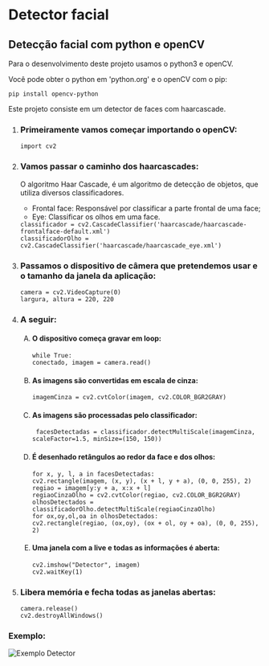 <h1>Detector facial</h1>
<h2>Detecção facial com python e openCV</h2>

<p>Para o desenvolvimento deste projeto usamos o python3 e openCV.</p>
<p>Você pode obter o python em 'python.org' e o openCV com o pip:</p>

<code>pip install opencv-python</code>

<p>Este projeto consiste em um detector de faces com haarcascade.</p>

<ol>
<div name='1'>
<li><h3>Primeiramente vamos começar importando o openCV:</h3></li>
<code>import cv2</code>
</div>
        
<div name='2'>
<li><h3>Vamos passar o caminho dos haarcascades:</h3></li>
<p>O algoritmo Haar Cascade, é um algoritmo de detecção de objetos, que utiliza diversos classificadores.</p>
<ul>
<li>Frontal face: Responsável por classificar a parte frontal de uma face;</li>
<li>Eye: Classificar os olhos em uma face.</li>
</ul>
<code>classificador = cv2.CascadeClassifier('haarcascade/haarcascade-frontalface-default.xml')</code><br>
<code>classificadorOlho = cv2.CascadeClassifier('haarcascade/haarcascade_eye.xml')</code>
</div>

<div name='3'>
<li><h3>Passamos o dispositivo de câmera que pretendemos usar e o tamanho da janela da aplicação:</h3></li>
<code>camera = cv2.VideoCapture(0)</code><br>
<code>largura, altura = 220, 220</code>
</div>

<div name='4'>
<li><h3>A seguir:</h3></li>
<ol type='A'>
<div name='A'>
<li><h4>O dispositivo começa gravar em loop:</h4></li>
<code>while True:</code><br>
<code>conectado, imagem = camera.read()</code>
</div>

<div name='B'>
<li><h4>As imagens são convertidas em escala de cinza:</h4></li>
<code>imagemCinza = cv2.cvtColor(imagem, cv2.COLOR_BGR2GRAY)</code>
</div>

<div name='C'>
<li><h4>As imagens são processadas pelo classificador:</h4></li>
<code> facesDetectadas = classificador.detectMultiScale(imagemCinza, scaleFactor=1.5, minSize=(150, 150))</code>
</div>

<div name='D'>
<li><h4>É desenhado retângulos ao redor da face e dos olhos:</h4></li>
<code>for x, y, l, a in facesDetectadas:</code><br>
<code>cv2.rectangle(imagem, (x, y), (x + l, y + a), (0, 0, 255), 2)</code><br>
<code>regiao = imagem[y:y + a, x:x + l]</code><br>
<code>regiaoCinzaOlho = cv2.cvtColor(regiao, cv2.COLOR_BGR2GRAY)</code><br>
<code>olhosDetectados = classificadorOlho.detectMultiScale(regiaoCinzaOlho)</code><br>
<code>for ox,oy,ol,oa in olhosDetectados:</code><br>
<code>cv2.rectangle(regiao, (ox,oy), (ox + ol, oy + oa), (0, 0, 255), 2)</code>
</div>
            
<div name='E'>
<li><h4>Uma janela com a live e todas as informações é aberta:</h4></li>
<code>cv2.imshow("Detector", imagem)</code><br>
<code>cv2.waitKey(1)</code>
</div>
</ol>
</div>
    
<div name='5'>
<li><h3>Libera memória e fecha todas as janelas abertas:</h3></li>
<code>camera.release()</code><br>
<code>cv2.destroyAllWindows()</code>
</div>
</ol>

<h3>Exemplo:</h3>

![Exemplo Detector](https://user-images.githubusercontent.com/51063415/138610489-995329be-d3e8-4b85-8624-758cabc04867.png)


